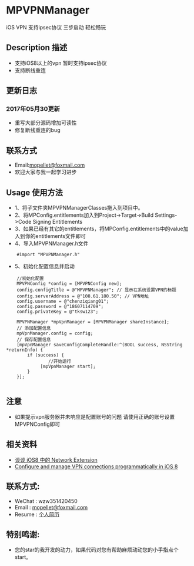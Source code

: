 # MPVPNManager
iOS VPN 支持ipsec协议 三步启动 轻松畅玩

## Description 描述
* 支持iOS8以上的vpn 暂时支持ipsec协议
* 支持断线重连


## 更新日志 
### 2017年05月30更新 
* 重写大部分源码增加可读性
* 修复断线重连的bug


## 联系方式 
* Email:mopellet@foxmail.com
* 欢迎大家与我一起学习进步

## Usage 使用方法
* 1、将子文件夹MPVPNManagerClasses拖入到项目中。
* 2、将MPConfig.entitlements加入到Project->Target->Build Settings->Code Signing Entitlements
* 3、如果已经有其它的entitlements，将MPConfig.entitlements中的value加入到你的entitlements文件即可
* 4、导入MPVPNManager.h文件 

```objc
    #import "MPVPNManager.h"
```

* 5、初始化配置信息并启动

```objc
	//初始化配置
    MPVPNConfig *config = [MPVPNConfig new];
    config.configTitle = @"MPVPNManager"; // 显示在系统设置VPN的标题
    config.serverAddress = @"108.61.180.50"; // VPN地址
    config.username = @"chenziqiang01";
    config.password = @"18607114709";
    config.privateKey = @"tksw123";
    
    MPVPNManager *mpVpnManager = [MPVPNManager shareInstance];
    // 添加配置信息
    mpVpnManager.config = config;
    // 保存配置信息
    [mpVpnManager saveConfigCompleteHandle:^(BOOL success, NSString *returnInfo) {
        if (success) {
        		//开始运行
             [mpVpnManager start];
        }
    }];
    
```

## 注意
* 如果提示vpn服务器并未响应是配置账号的问题 请使用正确的账号设置MPVPNConfig即可


## 相关资料
* [谈谈 iOS8 中的 Network Extension](http://blog.zorro.im/posts/iOS8-Network-Extension.html)
* [Configure and manage VPN connections programmatically in iOS 8](http://ramezanpour.net/post/2014/08/03/configure-and-manage-vpn-connections-programmatically-in-ios-8/)
    

## 联系方式:
* WeChat : wzw351420450
* Email : mopellet@foxmail.com
* Resume : [个人简历](https://github.com/MoPellet/Resume)

## 特别鸣谢:
* 您的star的我开发的动力，如果代码对您有帮助麻烦动动您的小手指点个start。

